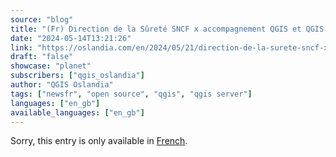 ```yaml
---
source: "blog"
title: "(Fr) Direction de la Sûreté SNCF x accompagnement QGIS et QGIS Server"
date: "2024-05-14T13:21:26"
link: "https://oslandia.com/en/2024/05/21/direction-de-la-surete-sncf-x-accompagnement-qgis-et-qgis-server/"
draft: "false"
showcase: "planet"
subscribers: ["qgis_oslandia"]
author: "QGIS Oslandia"
tags: ["newsfr", "open source", "qgis", "qgis server"]
languages: ["en_gb"]
available_languages: ["en_gb"]
---
```


<p class="qtranxs-available-languages-message qtranxs-available-languages-message-en">Sorry, this entry is only available in <a class="qtranxs-available-language-link qtranxs-available-language-link-fr" href="http://oslandia.com/fr/tag/qgis-en/feed/atom/" title="Fr">French</a>.</p>
